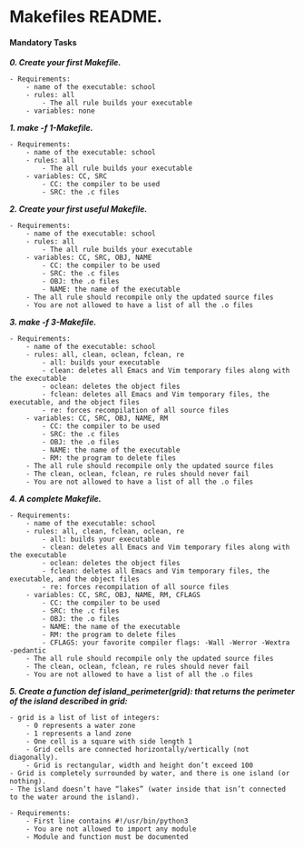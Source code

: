 # Makefiles README.

#### Mandatory Tasks

***0. Create your first Makefile.***

	- Requirements:
		- name of the executable: school
		- rules: all
			- The all rule builds your executable
		- variables: none

***1. make -f 1-Makefile.***

	- Requirements:
		- name of the executable: school
		- rules: all
			- The all rule builds your executable
		- variables: CC, SRC
			- CC: the compiler to be used
			- SRC: the .c files

***2. Create your first useful Makefile.***

	- Requirements:
		- name of the executable: school
		- rules: all
			- The all rule builds your executable
		- variables: CC, SRC, OBJ, NAME
			- CC: the compiler to be used
			- SRC: the .c files
			- OBJ: the .o files
			- NAME: the name of the executable
		- The all rule should recompile only the updated source files
		- You are not allowed to have a list of all the .o files

***3. make -f 3-Makefile.***

	- Requirements:
		- name of the executable: school
		- rules: all, clean, oclean, fclean, re
			- all: builds your executable
			- clean: deletes all Emacs and Vim temporary files along with the executable
			- oclean: deletes the object files
			- fclean: deletes all Emacs and Vim temporary files, the executable, and the object files
			- re: forces recompilation of all source files
		- variables: CC, SRC, OBJ, NAME, RM
			- CC: the compiler to be used
			- SRC: the .c files
			- OBJ: the .o files
			- NAME: the name of the executable
			- RM: the program to delete files
		- The all rule should recompile only the updated source files
		- The clean, oclean, fclean, re rules should never fail
		- You are not allowed to have a list of all the .o files

***4. A complete Makefile.***

	- Requirements:
		- name of the executable: school
		- rules: all, clean, fclean, oclean, re
			- all: builds your executable
			- clean: deletes all Emacs and Vim temporary files along with the executable
			- oclean: deletes the object files
			- fclean: deletes all Emacs and Vim temporary files, the executable, and the object files
			- re: forces recompilation of all source files
		- variables: CC, SRC, OBJ, NAME, RM, CFLAGS
			- CC: the compiler to be used
			- SRC: the .c files
			- OBJ: the .o files
			- NAME: the name of the executable
			- RM: the program to delete files
			- CFLAGS: your favorite compiler flags: -Wall -Werror -Wextra -pedantic
		- The all rule should recompile only the updated source files
		- The clean, oclean, fclean, re rules should never fail
		- You are not allowed to have a list of all the .o files

***5. Create a function def island_perimeter(grid): that returns the perimeter of the island described in grid:***

	- grid is a list of list of integers:
		- 0 represents a water zone
		- 1 represents a land zone
		- One cell is a square with side length 1
		- Grid cells are connected horizontally/vertically (not diagonally).
		- Grid is rectangular, width and height don’t exceed 100
	- Grid is completely surrounded by water, and there is one island (or nothing).
	- The island doesn’t have “lakes” (water inside that isn’t connected to the water around the island).

	- Requirements:
		- First line contains #!/usr/bin/python3
		- You are not allowed to import any module
		- Module and function must be documented
